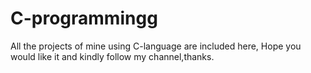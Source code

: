 # C-programmingg
All the projects of mine using C-language are included here, Hope you would like it and kindly follow my channel,thanks.
